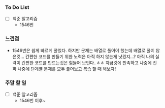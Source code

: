 ### To Do List

- [ ] 백준 알고리즘
  - 1546번




### 느낀점 

- 1546번은 쉽게 빠르게 풀었다. 하지만 문제는 배열로 풀어야 했는데 배열로 풀지 않은것... 간편한 코드를 만들기 위한 노력은 아직 하지 않는게 낫겠지...? 아직 나의 실력이 간편한 코드를 만드는것은 힘들어 보인다..ㅎㅎ 지금것에 만족하고 나중에 진짜 나중에 단계별 문제를 모두 풀어보고 복습 할 때 해보자!




### 주말 할 일

- [ ] 백준 알고리즘
  - 1546번 이후~